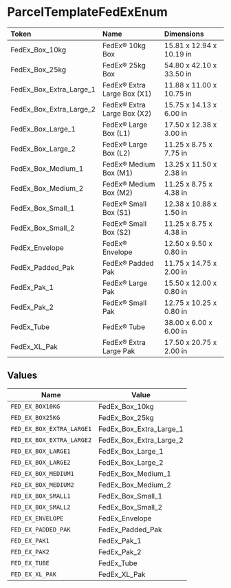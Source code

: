 # ParcelTemplateFedExEnum

|Token | Name | Dimensions|
|:---|:---|:---|
| FedEx_Box_10kg | FedEx® 10kg Box | 15.81 x 12.94 x 10.19 in|
| FedEx_Box_25kg | FedEx® 25kg Box | 54.80 x 42.10 x 33.50 in|
| FedEx_Box_Extra_Large_1 | FedEx® Extra Large Box (X1) | 11.88 x 11.00 x 10.75 in|
| FedEx_Box_Extra_Large_2 | FedEx® Extra Large Box (X2) | 15.75 x 14.13 x 6.00 in|
| FedEx_Box_Large_1 | FedEx® Large Box (L1) | 17.50 x 12.38 x 3.00 in|
| FedEx_Box_Large_2 | FedEx® Large Box (L2) | 11.25 x 8.75 x 7.75 in|
| FedEx_Box_Medium_1 | FedEx® Medium Box (M1) | 13.25 x 11.50 x 2.38 in|
| FedEx_Box_Medium_2 | FedEx® Medium Box (M2) | 11.25 x 8.75 x 4.38 in|
| FedEx_Box_Small_1 | FedEx® Small Box (S1) | 12.38 x 10.88 x 1.50 in|
| FedEx_Box_Small_2 | FedEx® Small Box (S2) | 11.25 x 8.75 x 4.38 in|
| FedEx_Envelope | FedEx® Envelope | 12.50 x 9.50 x 0.80 in|
| FedEx_Padded_Pak | FedEx® Padded Pak | 11.75 x 14.75 x 2.00 in|
| FedEx_Pak_1 | FedEx® Large Pak | 15.50 x 12.00 x 0.80 in|
| FedEx_Pak_2 | FedEx® Small Pak | 12.75 x 10.25 x 0.80 in|
| FedEx_Tube | FedEx® Tube | 38.00 x 6.00 x 6.00 in|
| FedEx_XL_Pak | FedEx® Extra Large Pak | 17.50 x 20.75 x 2.00 in|



## Values

| Name                      | Value                     |
| ------------------------- | ------------------------- |
| `FED_EX_BOX10KG`          | FedEx_Box_10kg            |
| `FED_EX_BOX25KG`          | FedEx_Box_25kg            |
| `FED_EX_BOX_EXTRA_LARGE1` | FedEx_Box_Extra_Large_1   |
| `FED_EX_BOX_EXTRA_LARGE2` | FedEx_Box_Extra_Large_2   |
| `FED_EX_BOX_LARGE1`       | FedEx_Box_Large_1         |
| `FED_EX_BOX_LARGE2`       | FedEx_Box_Large_2         |
| `FED_EX_BOX_MEDIUM1`      | FedEx_Box_Medium_1        |
| `FED_EX_BOX_MEDIUM2`      | FedEx_Box_Medium_2        |
| `FED_EX_BOX_SMALL1`       | FedEx_Box_Small_1         |
| `FED_EX_BOX_SMALL2`       | FedEx_Box_Small_2         |
| `FED_EX_ENVELOPE`         | FedEx_Envelope            |
| `FED_EX_PADDED_PAK`       | FedEx_Padded_Pak          |
| `FED_EX_PAK1`             | FedEx_Pak_1               |
| `FED_EX_PAK2`             | FedEx_Pak_2               |
| `FED_EX_TUBE`             | FedEx_Tube                |
| `FED_EX_XL_PAK`           | FedEx_XL_Pak              |
